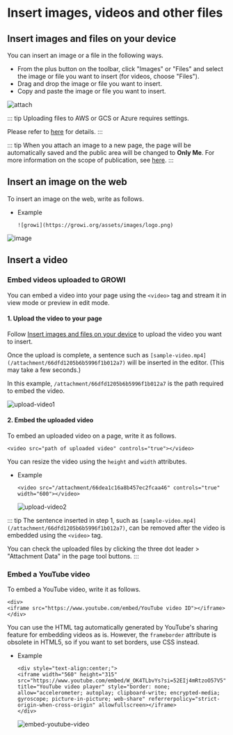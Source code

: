 # Insert images, videos and other files

## Insert images and files on your device

You can insert an image or a file in the following ways.

- From the plus button on the toolbar, click "Images" or "Files" and select the image or file you want to insert (for videos, choose "Files").
- Drag and drop the image or file you want to insert.
- Copy and paste the image or file you want to insert.

<img :src="$withBase('/assets/images/en/attach.png')" alt="attach">

<ContextualBlock context="docs-growi-org">

::: tip
Uploading files to AWS or GCS or Azure requires settings.

Please refer to [here](/en/admin-guide/admin-cookbook/attachment.html) for details.
:::

</ContextualBlock>

::: tip
When you attach an image to a new page, the page will be automatically saved and the public area will be changed to **Only Me**. For more information on the scope of publication, see [here](/en/guide/features/authority.html).
:::

## Insert an image on the web

To insert an image on the web, write as follows.

- Example

  ```
  ![growi](https://growi.org/assets/images/logo.png)
  ```

<img :src="$withBase('/assets/images/en/add_image.png')" alt="image">

## Insert a video

### Embed videos uploaded to GROWI

You can embed a video into your page using the `<video>` tag and stream it in view mode or preview in edit mode.

#### 1. Upload the video to your page

Follow [Insert images and files on your device](/en/guide/features/insert_files.html#insert-images-and-files-on-your-device) to upload the video you want to insert.

Once the upload is complete, a sentence such as `[sample-video.mp4](/attachment/66dfd1205b6b5996f1b012a7)` will be inserted in the editor. (This may take a few seconds.)

In this example, `/attachment/66dfd1205b6b5996f1b012a7` is the path required to embed the video.

<img :src="$withBase('/assets/images/upload-video1.png')" alt="upload-video1">

#### 2. Embed the uploaded video

To embed an uploaded video on a page, write it as follows.

```
<video src="path of uploaded video" controls="true"></video>
```

You can resize the video using the `height` and `width` attributes.

- Example

  ```
  <video src="/attachment/66dea1c16a8b457ec2fcaa46" controls="true" width="600"></video>
  ```

  <img :src="$withBase('/assets/images/upload-video2.png')" alt="upload-video2">

::: tip
The sentence inserted in step 1, such as `[sample-video.mp4](/attachment/66dfd1205b6b5996f1b012a7)`, can be removed after the video is embedded using the `<video>` tag.

You can check the uploaded files by clicking the three dot leader > "Attachment Data" in the page tool buttons.
:::

### Embed a YouTube video

To embed a YouTube video, write it as follows.

```
<div>
<iframe src="https://www.youtube.com/embed/YouTube video ID"></iframe>
</div>
```

You can use the HTML tag automatically generated by YouTube's sharing feature for embedding videos as is.
However, the `frameborder` attribute is obsolete in HTML5, so if you want to set borders, use CSS instead.

- Example

  ```
  <div style="text-align:center;">
  <iframe width="560" height="315" src="https://www.youtube.com/embed/W_OK4TLbvYs?si=52EIj4mRtzoO57V5" title="YouTube video player" style="border: none; allow="accelerometer; autoplay; clipboard-write; encrypted-media; gyroscope; picture-in-picture; web-share" referrerpolicy="strict-origin-when-cross-origin" allowfullscreen></iframe>
  </div>
  ```

  <img :src="$withBase('/assets/images/embed-youtube-video.png')" alt="embed-youtube-video">
